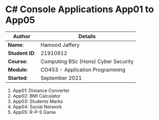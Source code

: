 # C# Console Applications App01 to App05
| Author | Details |
| ---- | ---- |
**Name**: | Hamood Jaffery  |
**Student ID**: | 21910912 |
**Course:** | Computing BSc (Hons) Cyber Security |
**Module**: | CO453 - Application Programming   |
**Started**: | September 2021 |    

1. App01: Distance Converter
2. App02: BMI Calculator
3. App03: Students Marks
4. App04: Social Network
5. App05: R-P-S Game
